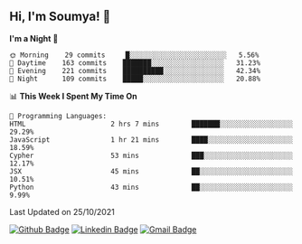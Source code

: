 ## Hi, I'm Soumya! 👋

<!--START_SECTION:waka-->
**I'm a Night 🦉** 

```text
🌞 Morning    29 commits     █░░░░░░░░░░░░░░░░░░░░░░░░   5.56% 
🌆 Daytime    163 commits    ███████░░░░░░░░░░░░░░░░░░   31.23% 
🌃 Evening    221 commits    ██████████░░░░░░░░░░░░░░░   42.34% 
🌙 Night      109 commits    █████░░░░░░░░░░░░░░░░░░░░   20.88%

```


📊 **This Week I Spent My Time On** 

```text
💬 Programming Languages: 
HTML                     2 hrs 7 mins        ███████░░░░░░░░░░░░░░░░░░   29.29% 
JavaScript               1 hr 21 mins        ████░░░░░░░░░░░░░░░░░░░░░   18.59% 
Cypher                   53 mins             ███░░░░░░░░░░░░░░░░░░░░░░   12.17% 
JSX                      45 mins             ██░░░░░░░░░░░░░░░░░░░░░░░   10.51% 
Python                   43 mins             ██░░░░░░░░░░░░░░░░░░░░░░░   9.99%

```


 Last Updated on 25/10/2021
<!--END_SECTION:waka-->

[![Github Badge](https://img.shields.io/badge/-rubyruins-grey?style=for-the-badge&logo=github&logoColor=white&link=https://github.com/rubyruins/)](https://www.github.com/rubyruins/) 
[![Linkedin Badge](https://img.shields.io/badge/-Soumya%20Parekh-0072b1?style=for-the-badge&logo=Linkedin&logoColor=white&link=https://www.linkedin.com/in/Soumya-Parekh/)](https://www.linkedin.com/in/Soumya-Parekh/) 
[![Gmail Badge](https://img.shields.io/badge/-soumya.parekh@somaiya.edu-c14438?style=for-the-badge&logo=Gmail&logoColor=white&link=mailto:soumya.parekh@somaiya.edu)](mailto:soumya.parekh@somaiya.edu) 

